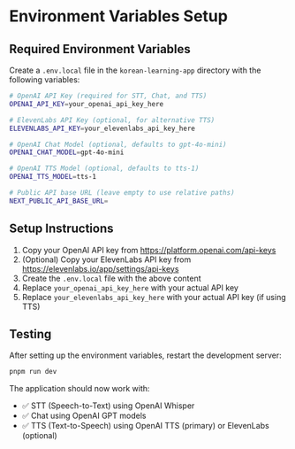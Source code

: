 # Environment Variables Setup

## Required Environment Variables

Create a `.env.local` file in the `korean-learning-app` directory with the following variables:

```bash
# OpenAI API Key (required for STT, Chat, and TTS)
OPENAI_API_KEY=your_openai_api_key_here

# ElevenLabs API Key (optional, for alternative TTS)
ELEVENLABS_API_KEY=your_elevenlabs_api_key_here

# OpenAI Chat Model (optional, defaults to gpt-4o-mini)
OPENAI_CHAT_MODEL=gpt-4o-mini

# OpenAI TTS Model (optional, defaults to tts-1)
OPENAI_TTS_MODEL=tts-1

# Public API base URL (leave empty to use relative paths)
NEXT_PUBLIC_API_BASE_URL=
```

## Setup Instructions

1. Copy your OpenAI API key from https://platform.openai.com/api-keys
2. (Optional) Copy your ElevenLabs API key from https://elevenlabs.io/app/settings/api-keys
3. Create the `.env.local` file with the above content
4. Replace `your_openai_api_key_here` with your actual API key
5. Replace `your_elevenlabs_api_key_here` with your actual API key (if using TTS)

## Testing

After setting up the environment variables, restart the development server:

```bash
pnpm run dev
```

The application should now work with:
- ✅ STT (Speech-to-Text) using OpenAI Whisper
- ✅ Chat using OpenAI GPT models
- ✅ TTS (Text-to-Speech) using OpenAI TTS (primary) or ElevenLabs (optional)
